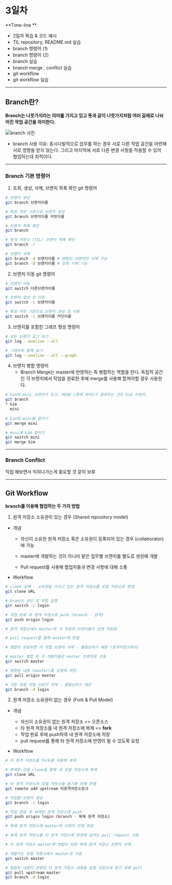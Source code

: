 # 3일차

**Time-line **

- 2일차 복습 & 코드 예시
- TIL repository, README.md 실습
- branch 명령어 (1)
- branch 명령어 (2)
- branch 실습
- branch merge , conflict 실습 
- git workflow
- git workflow 실습

---

## Branch란?

**Branch는 나뭇가지라는 의미를 가지고 있고 뜻과 같이 나뭇가지처럼 여러 갈래로 나뉘어진 작업 공간을 의미한다.**

![branch 사진](git_day03.assets/git-branches-merge.png)

- branch 사용 이유: 동시다발적으로 업무를 하는 경우 서로 다른 작업 공간을 마련해 서로 영향을 받지 않는다. 그리고 마지막에 서로 다른 변경 사항을 적용할 수 있어 협업하는데 최적이다.

---

### Branch 기본 명령어

1. 조회, 생성, 삭제, 브랜치 목록 확인 git 명령어

```bash
# 브랜치 생성
git branch 브랜치이름

# 특정 커밋 기준으로 브랜치 생성
git branch 브랜치이름 커밋이름

# 브랜치 목록 확인
git branch

# 원격 저장소 (TIL) 브랜치 목록 확인
git branch -r

# 브랜치 삭제
git branch -d 브랜치이름 # 병합된 브랜치만 삭제 가능
git branch -D 브랜치이름 # 강제 삭제 기능
```

2. 브랜치 이동 git 명령어

```bash
# 브랜치 이동
git switch 다른브랜치이름

# 브랜치 생성 및 이동
git switch -c 브랜치이름

# 특정 커밋 기준으로 브랜치 생성 및 이동
git switch -c 브랜치이름 커밋이름
```

3. 브랜치를 포함한 그래프 형성 명령어

```bash
# 모든 브랜치 로그 보기
git log --oneline --all

# 그래프와 함께 보기
git log --oneline --all --graph
```

4. 브랜치 병합 명령어
   - Branch Merge는 master에 반영하는 즉 병합하는 역할을 한다. 독립적 공간인 각 브랜치에서 작업을 완료한 후에 merge를 사용해 합쳐야할 경우 사용한다. 

```bash
# kim와 mini 브랜치가 있고, HEAD (현재 위치)가 알려주는 것은 kim 브랜치.
git branch
* kim
  mini
  
# kim에 mini를 합치기
git merge mini

# mini에 kim 합치기
git switch mini
git merge kim
```

---

### Branch Conflict

직접 해보면서 익혀나가는게 중요할 것 같아 보류

---

## Git Workflow

**branch를 이용해 협업하는 두 가지 방법**

1. 원격 저장소 소유권이 있는 경우 (Shared repository model)

 - 개념

     - 자신이 소유한 원격 저장소 혹은 소유권이 등록되어 있는 경우 (collaborator)에 가능

     - master에 개발하는 것이 아니라 맡은 업무별 브랜치를 별도로 생성해 개발

     - Pull request를 사용해 협업자들과 변경 사항에 대해 소통

- Workflow

```bash
# clone 실행 - 소유권을 가지고 있는 원격 저장소를 로컬 저장소로 변경
git clone URL

# branch 생성 및 작업 실행
git switch -c login

# 작업 완료 후 원격 저장소로 push (branch - 원격)
git push origin login

# 원격 저장소에는 master와 각 작업의 브랜치들이 반영 되있음

# pull request를 통해 master에 반영

# 병합이 완료되면 각 작업 브랜치 삭제 - 불필요하기 때문 (원격저장소에서)

# master 병합 후 각 개발자들은 master 브랜치로 이동
git switch master

# 병합된 내용 (master)를 로컬에 저장
git pull origin master

# 기존 로컬 작업 브랜치 삭제 - 불필요하기 때문
git branch -d login
```

2. 원격 저장소 소유권이 없는 경우 (Fork & Pull Model)

- 개념
  - 자신이 소유권이 없는 원격 저장소 => 오픈소스
  - 타 원격 저장소를 내 원격 저장소에 복제 => **fork**
  - 작업 완료 후에 push하여 내 원격 저장소에 저장
  - pull request를 통해 타 원격 저장소에 반영이 될 수 있도록 요청

- Workflow

```bash
# 타 원격 저장소를 fork를 사용해 복제

# 복제된 것을 clone을 통해 내 로컬 저장소에 복제
git clone URL

# 타 원격 저장소와 로컬 저장소를 동기화 위해 연결
git remote add upstream 타원격저장소링크

# 작업할 브랜치 생성
git branch -c login

# 작업 완료 후 복제한 원격 저장소에 push
git push origin login (branch - 복제 원격 저장소)

# 복제 원격 저장소에 master와 브랜치 반영 완료

# 복제 원격 저장소를 타 원격 저장소에 반영해 달라는 pull request 사용 

# 타 원격 저장소 master에 병합이 되면 복제 원격 저장소 브랜치 삭제

# 개발자는 로컬 저장소에서 master로 이동
git switch master

# 병합된 내용이 반영된 타 원격 저장소 내용을 로컬 저장소에 받기 위해 pull
git pull upstream master
git branch -d login
```





